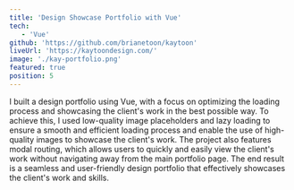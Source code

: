 ```yaml
---
title: 'Design Showcase Portfolio with Vue'
tech:
   - 'Vue'
github: 'https://github.com/brianetoon/kaytoon'
liveUrl: 'https://kaytoondesign.com/'
image: './kay-portfolio.png'
featured: true
position: 5
---
```


I built a design portfolio using Vue, with a focus on optimizing the loading process and showcasing the client's work in the best possible way. To achieve this, I used low-quality image placeholders and lazy loading to ensure a smooth and efficient loading process and enable the use of high-quality images to showcase the client's work. The project also features modal routing, which allows users to quickly and easily view the client's work without navigating away from the main portfolio page. The end result is a seamless and user-friendly design portfolio that effectively showcases the client's work and skills.